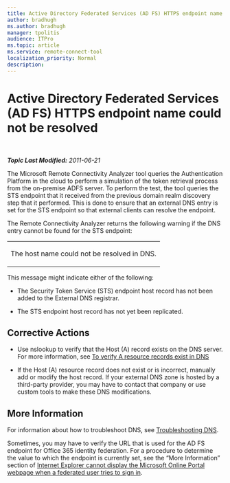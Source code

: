 ```yaml
---
title: Active Directory Federated Services (AD FS) HTTPS endpoint name could not be resolved
author: bradhugh
ms.author: bradhugh
manager: tpolitis
audience: ITPro 
ms.topic: article 
ms.service: remote-connect-tool
localization_priority: Normal
description: 
---
```


<div data-xmlns="https://www.w3.org/1999/xhtml">

<div class="topic" data-xmlns="https://www.w3.org/1999/xhtml" data-msxsl="urn:schemas-microsoft-com:xslt" data-cs="https://msdn.microsoft.com/">

<div data-asp="https://msdn2.microsoft.com/asp">

# Active Directory Federated Services (AD FS) HTTPS endpoint name could not be resolved

</div>

<div id="mainSection">

<div id="mainBody">

<span> </span>

_**Topic Last Modified:** 2011-06-21_

The Microsoft Remote Connectivity Analyzer tool queries the Authentication Platform in the cloud to perform a simulation of the token retrieval process from the on-premise ADFS server. To perform the test, the tool queries the STS endpoint that it received from the previous domain realm discovery step that it performed. This is done to ensure that an external DNS entry is set for the STS endpoint so that external clients can resolve the endpoint.

The Remote Connectivity Analyzer returns the following warning if the DNS entry cannot be found for the STS endpoint:


<table>
<colgroup>
<col style="width: 100%" />
</colgroup>
<tbody>
<tr class="odd">
<td><p>The host name could not be resolved in DNS.</p></td>
</tr>
</tbody>
</table>

This message might indicate either of the following:

  - The Security Token Service (STS) endpoint host record has not been added to the External DNS registrar.

  - The STS endpoint host record has not yet been replicated.

<div>

## Corrective Actions

  - Use nslookup to verify that the Host (A) record exists on the DNS server. For more information, see [To verify A resource records exist in DNS](https://go.microsoft.com/fwlink/?linkid=63001)

  - If the Host (A) resource record does not exist or is incorrect, manually add or modify the host record. If your external DNS zone is hosted by a third-party provider, you may have to contact that company or use custom tools to make these DNS modifications.

<div>

## More Information

For information about how to troubleshoot DNS, see [Troubleshooting DNS](https://go.microsoft.com/fwlink/?linkid=63003).

Sometimes, you may have to verify the URL that is used for the AD FS endpoint for Office 365 identity federation. For a procedure to determine the value to which the endpoint is currently set, see the “More Information” section of [Internet Explorer cannot display the Microsoft Online Portal webpage when a federated user tries to sign in](https://support.microsoft.com/kb/2419389).

</div>

</div>

</div>

<span> </span>

</div>

</div>

</div>

